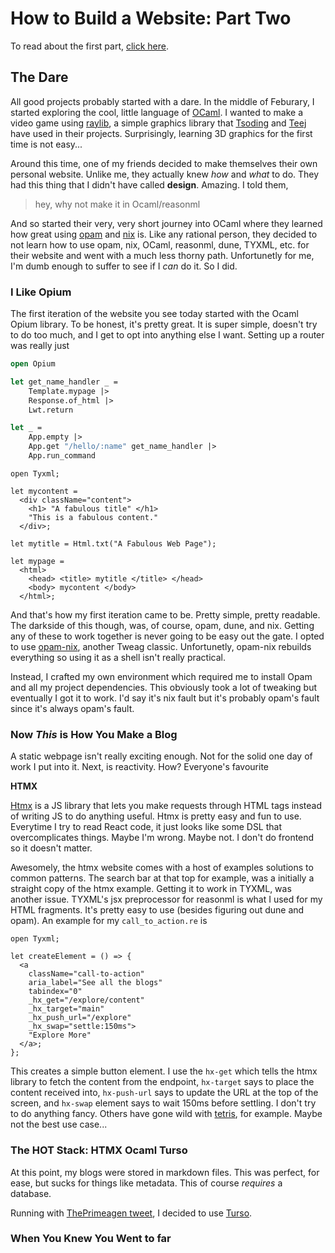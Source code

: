 # How to Build a Website: Part Two

To read about the first part, [click here](/blogs/how_not_to_build_a_website.md).

## The Dare

All good projects probably started with a dare. In the middle of Feburary, I
started exploring the cool, little language of [OCaml](https://ocaml.org/). I
wanted to make a video game using [raylib](https://www.raylib.com/), a simple
graphics library that [Tsoding](https://twitter.com/tsoding) and
[Teej](https://twitter.com/teej_dv?lang=en) have used in their projects.
Surprisingly, learning 3D graphics for the first time is not easy...

Around this time, one of my friends decided to make themselves their own
personal website. Unlike me, they actually knew *how* and *what* to do. They
had this thing that I didn't have called **design**. Amazing. I told them, 

> hey, why not make it in Ocaml/reasonml

And so started their very, very short journey into OCaml where they learned how
great using [opam](https://opam.ocaml.org/) and [nix](https://nixos.org/) is.
Like any rational person, they decided to not learn how to use opam, nix,
OCaml, reasonml, dune, TYXML, etc. for their website and went with a much less
thorny path. Unfortunetly for me, I'm dumb enough to suffer to see if I *can*
do it. So I did.

### I Like Opium

The first iteration of the website you see today started with the Ocaml Opium
library. To be honest, it's pretty great. It is super simple, doesn't try to do
too much, and I get to opt into anything else I want. Setting up a router was
really just

```ocaml
open Opium

let get_name_handler _ = 
    Template.mypage |> 
    Response.of_html |> 
    Lwt.return

let _ = 
    App.empty |> 
    App.get "/hello/:name" get_name_handler |> 
    App.run_command 
```

```reasonml
open Tyxml;

let mycontent =
  <div className="content">
    <h1> "A fabulous title" </h1>
    "This is a fabulous content."
  </div>;

let mytitle = Html.txt("A Fabulous Web Page");

let mypage =
  <html>
    <head> <title> mytitle </title> </head>
    <body> mycontent </body>
  </html>;
```

And that's how my first iteration came to be. Pretty simple, pretty readable.
The darkside of this though, was, of course, opam, dune, and nix. Getting any
of these to work together is never going to be easy out the gate. I opted to
use [opam-nix](https://www.tweag.io/blog/2023-02-16-opam-nix/), another Tweag
classic. Unfortunetly, opam-nix rebuilds everything so using it as a shell
isn't really practical.

Instead, I crafted my own environment which required me to install Opam and all
my project dependencies. This obviously took a lot of tweaking but eventually I
got it to work. I'd say it's nix fault but it's probably opam's fault since
it's always opam's fault.

### Now _This_ is How You Make a Blog

A static webpage isn't really exciting enough. Not for the solid one day of
work I put into it. Next, is reactivity. How? Everyone's favourite

**HTMX**

[Htmx](https://htmx.org/) is a JS library that lets you make requests through
HTML tags instead of writing JS to do anything useful. Htmx is pretty easy and
fun to use. Everytime I try to read React code, it just looks like some DSL
that overcomplicates things. Maybe I'm wrong. Maybe not. I don't do frontend so
it doesn't matter.

Awesomely, the htmx website comes with a host of examples solutions to common
patterns. The search bar at that top for example, was a initially a straight
copy of the htmx example. Getting it to work in TYXML, was another issue.
TYXML's jsx preprocessor for reasonml is what I used for my HTML fragments.
It's pretty easy to use (besides figuring out dune and opam). An example for my
`call_to_action.re` is

```re
open Tyxml;

let createElement = () => {
  <a
    className="call-to-action"
    aria_label="See all the blogs"
    tabindex="0"
    _hx_get="/explore/content"
    _hx_target="main"
    _hx_push_url="/explore"
    _hx_swap="settle:150ms">
    "Explore More"
  </a>;
};
```

This creates a simple button element. I use the `hx-get` which tells the htmx
library to fetch the content from the endpoint, `hx-target` says to place the
content received into, `hx-push-url` says to update the URL at the top of the
screen, and `hx-swap` element says to wait 150ms before settling. I don't try
to do anything fancy. Others have gone wild with
[tetris](https://github.com/cptknx/tetris), for example. Maybe not the best use
case...

### The HOT Stack: HTMX Ocaml Turso

At this point, my blogs were stored in markdown files. This was perfect, for
ease, but sucks for things like metadata. This of course _requires_ a database.

Running with [ThePrimeagen
tweet](https://twitter.com/ThePrimeagen/status/1686482867809894400), I decided
to use [Turso](https://turso.tech/).

### When You Knew You Went to far


